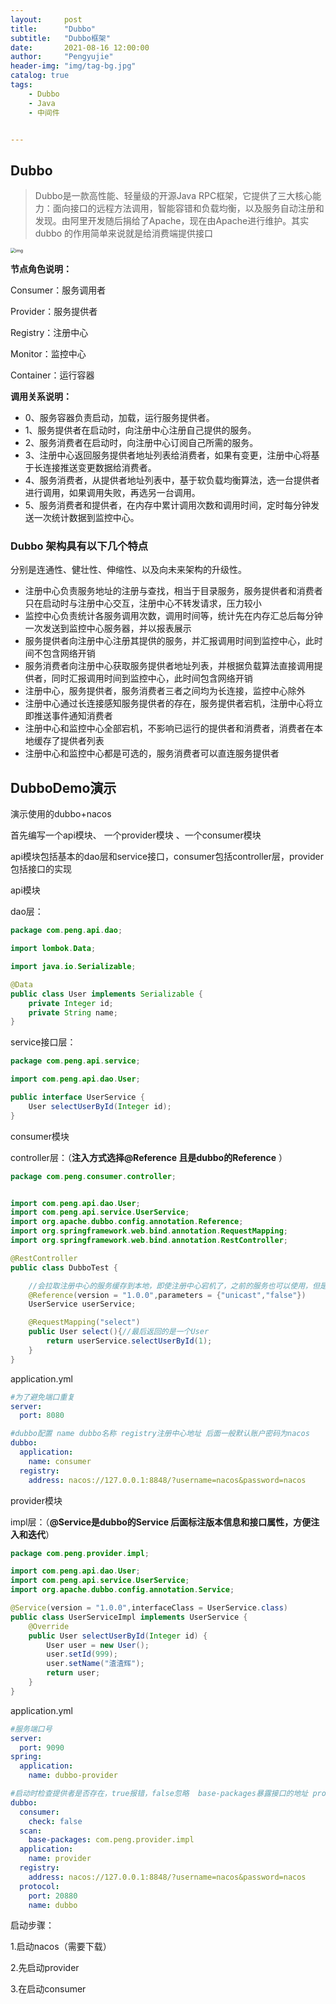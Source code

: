 ```yaml
---
layout:     post
title:      "Dubbo"
subtitle:   "Dubbo框架"
date:       2021-08-16 12:00:00
author:     "Pengyujie"
header-img: "img/tag-bg.jpg"
catalog: true
tags:
    - Dubbo
    - Java
    - 中间件


---
```


## Dubbo

> Dubbo是一款高性能、轻量级的开源Java RPC框架，它提供了三大核心能力：面向接口的远程方法调用，智能容错和负载均衡，以及服务自动注册和发现。由阿里开发随后捐给了Apache，现在由Apache进行维护。其实 dubbo 的作用简单来说就是给消费端提供接口



<img src="https://dubbo.apache.org/imgs/architecture.png" alt="img" style="zoom: 50%;" />

**节点角色说明：**

Consumer：服务调用者

Provider：服务提供者

Registry：注册中心

Monitor：监控中心

Container：运行容器



**调用关系说明：**

- 0、服务容器负责启动，加载，运行服务提供者。
- 1、服务提供者在启动时，向注册中心注册自己提供的服务。
- 2、服务消费者在启动时，向注册中心订阅自己所需的服务。
- 3、注册中心返回服务提供者地址列表给消费者，如果有变更，注册中心将基于长连接推送变更数据给消费者。
- 4、服务消费者，从提供者地址列表中，基于软负载均衡算法，选一台提供者进行调用，如果调用失败，再选另一台调用。
- 5、服务消费者和提供者，在内存中累计调用次数和调用时间，定时每分钟发送一次统计数据到监控中心。



### Dubbo 架构具有以下几个特点

分别是连通性、健壮性、伸缩性、以及向未来架构的升级性。



- 注册中心负责服务地址的注册与查找，相当于目录服务，服务提供者和消费者只在启动时与注册中心交互，注册中心不转发请求，压力较小
- 监控中心负责统计各服务调用次数，调用时间等，统计先在内存汇总后每分钟一次发送到监控中心服务器，并以报表展示
- 服务提供者向注册中心注册其提供的服务，并汇报调用时间到监控中心，此时间不包含网络开销
- 服务消费者向注册中心获取服务提供者地址列表，并根据负载算法直接调用提供者，同时汇报调用时间到监控中心，此时间包含网络开销
- 注册中心，服务提供者，服务消费者三者之间均为长连接，监控中心除外
- 注册中心通过长连接感知服务提供者的存在，服务提供者宕机，注册中心将立即推送事件通知消费者
- 注册中心和监控中心全部宕机，不影响已运行的提供者和消费者，消费者在本地缓存了提供者列表
- 注册中心和监控中心都是可选的，服务消费者可以直连服务提供者









## DubboDemo演示

演示使用的dubbo+nacos

首先编写一个api模块、 一个provider模块  、一个consumer模块 

api模块包括基本的dao层和service接口，consumer包括controller层，provider包括接口的实现



api模块

dao层：

~~~java
package com.peng.api.dao;

import lombok.Data;

import java.io.Serializable;

@Data
public class User implements Serializable {
    private Integer id;
    private String name;
}
~~~



service接口层：

~~~java
package com.peng.api.service;

import com.peng.api.dao.User;

public interface UserService {
    User selectUserById(Integer id);
}
~~~



consumer模块

controller层：（**注入方式选择@Reference 且是dubbo的Reference** ）

~~~java
package com.peng.consumer.controller;


import com.peng.api.dao.User;
import com.peng.api.service.UserService;
import org.apache.dubbo.config.annotation.Reference;
import org.springframework.web.bind.annotation.RequestMapping;
import org.springframework.web.bind.annotation.RestController;

@RestController
public class DubboTest {

    //会拉取注册中心的服务缓存到本地，即使注册中心宕机了，之前的服务也可以使用，但是无法添加新的服务
    @Reference(version = "1.0.0",parameters = {"unicast","false"})
    UserService userService;

    @RequestMapping("select")
    public User select(){//最后返回的是一个User
        return userService.selectUserById(1);
    }
}
~~~



application.yml

~~~yaml
#为了避免端口重复
server:
  port: 8080

#dubbo配置 name dubbo名称 registry注册中心地址 后面一般默认账户密码为nacos
dubbo:
  application:
    name: consumer
  registry:
    address: nacos://127.0.0.1:8848/?username=nacos&password=nacos
~~~



provider模块

impl层：（**@Service是dubbo的Service 后面标注版本信息和接口属性，方便注入和迭代**）

~~~java
package com.peng.provider.impl;

import com.peng.api.dao.User;
import com.peng.api.service.UserService;
import org.apache.dubbo.config.annotation.Service;

@Service(version = "1.0.0",interfaceClass = UserService.class)
public class UserServiceImpl implements UserService {
    @Override
    public User selectUserById(Integer id) {
        User user = new User();
        user.setId(999);
        user.setName("渣渣辉");
        return user;
    }
}
~~~



application.yml

~~~yaml
#服务端口号
server:
  port: 9090
spring:
  application:
    name: dubbo-provider

#启动时检查提供者是否存在，true报错，false忽略  base-packages暴露接口的地址 protocol协议端口号和name
dubbo:
  consumer:
    check: false
  scan:
    base-packages: com.peng.provider.impl
  application:
    name: provider
  registry:
    address: nacos://127.0.0.1:8848/?username=nacos&password=nacos
  protocol:
    port: 20880
    name: dubbo
~~~



启动步骤：

1.启动nacos（需要下载）

2.先启动provider

3.在启动consumer















































